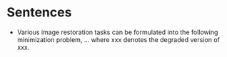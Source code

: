 # Sentences

+ Various image restoration tasks can be formulated into the following minimization problem, ... where xxx denotes the degraded version of xxx.
